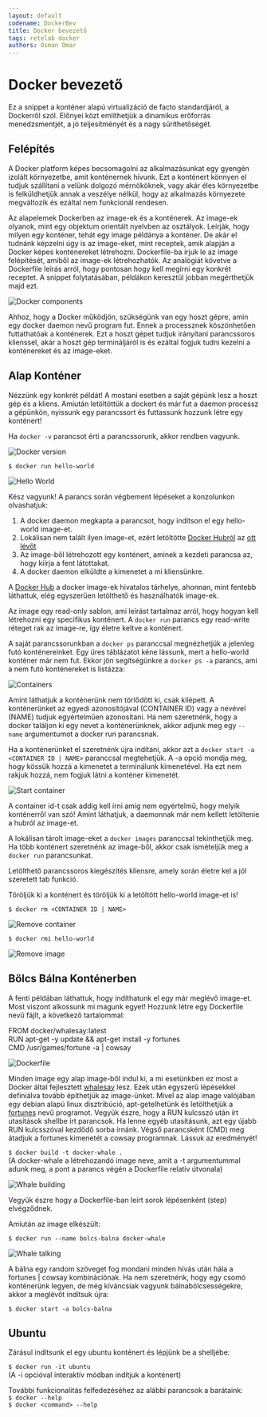 ```yaml
---
layout: default
codename: DockerBev
title: Docker bevezető
tags: retelab docker
authors: Osman Omar
---
```


# Docker bevezető

Ez a snippet a konténer alapú virtualizáció de facto standardjáról, a Dockerről szól. Előnyei közt említhetjük a dinamikus erőforrás menedzsmentjét, a jó teljesítményét és a nagy sűríthetőségét.

## Felépítés

A Docker platform képes becsomagolni az alkalmazásunkat egy gyengén izolált környezetbe, amit konténernek hívunk. Ezt a konténert könnyen el tudjuk szállítani a velünk dolgozó mérnököknek, vagy akár éles környezetbe is felküldhetjük annak a veszélye nélkül, hogy az alkalmazás környezete megváltozik és ezáltal nem funkcionál rendesen. 

Az alapelemek Dockerben az image-ek és a konténerek. Az image-ek olyanok, mint egy objektum orientált nyelvben az osztályok. Leírják, hogy milyen egy konténer, tehát egy image példánya a konténer. De akár el tudnánk képzelni úgy is az image-eket, mint receptek, amik alapján a Docker képes konténereket létrehozni. Dockerfile-ba írjuk le az image felépítését, amiből az image-ek létrehozhatók. Az analógiát követve a Dockerfile leírás arról, hogy pontosan hogy kell megírni egy konkrét receptet. A snippet folytatásában, példákon keresztül jobban megérthetjük majd ezt.

![Docker components](img/engine-components-flow.png "Docker komponensek")

Ahhoz, hogy a Docker működjön, szükségünk van egy hoszt gépre, amin egy docker daemon nevű program fut. Ennek a processznek köszönhetően futtathatóak a konténerek. Ezt a hoszt gépet tudjuk irányítani parancssoros klienssel, akár a hoszt gép termináljáról is és ezáltal fogjuk tudni kezelni a konténereket és az image-eket.

## Alap Konténer

Nézzünk egy konkrét példát! A mostani esetben a saját gépünk lesz a hoszt gép és a kliens. Amiután letöltöttük a dockert és már fut a daemon processz a gépünkön, nyissunk egy parancssort és futtassunk hozzunk létre egy konténert!

Ha ``docker -v`` parancsot érti a parancssorunk, akkor rendben vagyunk.

![Docker version](img/docker-v.png "Docker version")

``$ docker run hello-world``

![Hello World](img/hello-world.png "Hello World")

Kész vagyunk! A parancs során végbement lépéseket a konzolunkon olvashatjuk:
1. A docker daemon megkapta a parancsot, hogy indítson el egy hello-world image-et.
2. Lokálisan nem talált ilyen image-et, ezért letöltötte [Docker Hubról](https://hub.docker.com/) az [ott lévőt](https://hub.docker.com/_/hello-world/)
3. Az image-ből létrehozott egy konténert, aminek a kezdeti parancsa az, hogy kiírja a fent látottakat.
4. A docker daemon elküldte a kimenetet a mi kliensünkre.

A [Docker Hub](https://hub.docker.com/) a docker image-ek hivatalos tárhelye, ahonnan, mint fentebb láthattuk, elég egyszerűen letölthető és használhatók image-ek.

Az image egy read-only sablon, ami leírást tartalmaz arról, hogy hogyan kell létrehozni egy specifikus konténert. A ``docker run`` parancs egy read-write réteget rak az image-re, így életre keltve a konténert.

A saját parancssorunkban a ``docker ps`` paranccsal megnézhetjük a jelenleg futó konténereinket. Egy üres táblázatot kéne lássunk, mert a hello-world konténer már nem fut. Ekkor jön segítségünkre a ``docker ps -a`` parancs, ami a nem futó konténereket is listázza:

![Containers](img/docker-ps-a.png "Konténerek")

Amint láthatjuk a konténerünk nem törlődött ki, csak kilépett. A konténerünket az egyedi azonosítójával (CONTAINER ID) vagy a nevével (NAME) tudjuk egyértelműen azonosítani. Ha nem szeretnénk, hogy a docker találjon ki egy nevet a konténerünknek, akkor adjunk meg egy ``--name`` argumentumot a docker run parancsnak. 

Ha a konténerünket el szeretnénk újra indítani, akkor azt a ``docker start -a <CONTAINER ID | NAME>`` paranccsal megtehetjük. A -a opció mondja meg, hogy kössük hozzá a kimenetet a terminálunk kimenetével. Ha ezt nem rakjuk hozzá, nem fogjuk látni a konténer kimenetét.

![Start container](img/docker-start-ai.png "Konténer indítása")

A container id-t csak addig kell írni amíg nem egyértelmű, hogy melyik konténerről van szó!
Amint láthatjuk, a daemonnak már nem kellett letöltenie a hubról az image-et.

A lokálisan tárolt image-eket a ``docker images`` paranccsal tekinthetjük meg. Ha több konténert szeretnénk az image-ből, akkor csak ismételjük meg a ``docker run`` parancsunkat.

Letölthető parancssoros kiegészítés kliensre, amely során életre kel a jól szeretett tab funkció.

Töröljük ki a konténert és töröljük ki a letöltött hello-world image-et is!

``$ docker rm <CONTAINER ID | NAME>``

![Remove container](img/docker-rm-cid.png "Eltávolítás")

``$ docker rmi hello-world``

![Remove image](img/docker-rmi.png "Eltávolítás")

## Bölcs Bálna Konténerben

A fenti példában láthattuk, hogy indíthatunk el egy már meglévő image-et. Most viszont alkossunk mi magunk egyet! Hozzunk létre egy Dockerfile nevű fájlt, a következő tartalommal:

FROM docker/whalesay:latest  
RUN apt-get -y update && apt-get install -y fortunes  
CMD /usr/games/fortune -a | cowsay  

![Dockerfile](img/da-dockerfile.png "Dockerfile")

Minden image egy alap image-ből indul ki, a mi esetünkben ez most a Docker által fejlesztett [whalesay](https://hub.docker.com/r/docker/whalesay/) lesz. Ezek után egyszerű lépésekkel definiálva tovább építhetjük az image-ünket. 
Mivel az alap image valójában egy debian alapú linux disztribúció, apt-getelhetünk és letölthetjük a [fortunes](https://en.wikipedia.org/wiki/Fortune_(Unix)) nevű programot. Vegyük észre, hogy a RUN kulcsszó után írt utasítások shellbe írt parancsok. Ha lenne egyéb utasításunk, azt egy újabb RUN kulcsszóval kezdődő sorba írnánk.
Végső parancsként (CMD) meg átadjuk a fortunes kimenetét a cowsay programnak. Lássuk az eredményét!

``$ docker build -t docker-whale .``  
(A docker-whale a létrehozandó image neve, amit a -t argumentummal adunk meg, a pont a parancs végén a Dockerfile relatív útvonala)

![Whale building](img/docker-build-whale.png "Bálnaépítés")

Vegyük észre hogy a Dockerfile-ban leírt sorok lépésenként (step) elvégződnek.

Amiután az image elkészült:

``$ docker run --name bolcs-balna docker-whale``

![Whale talking](img/run-whale.png "Beszélő bálna")

A bálna egy random szöveget fog mondani minden hívás után hála a fortunes | cowsay kombinációnak. Ha nem szeretnénk, hogy egy csomó konténerünk legyen, de még kíváncsiak vagyunk bálnabölcsességekre, akkor a meglévőt indítsuk újra: 

``$ docker start -a bolcs-balna``

## Ubuntu

Zárásul indítsunk el egy ubuntu konténert és lépjünk be a shelljébe:

``$ docker run -it ubuntu``  
(A -i opcióval interaktív módban indítjuk a konténert)

További funkcionalitás felfedezéséhez az alábbi parancsok a barátaink:   
``$ docker --help``   
``$ docker <command> --help``    
